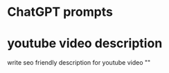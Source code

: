# ChatGPT prompts

# youtube video description

write seo friendly description for youtube video ""
